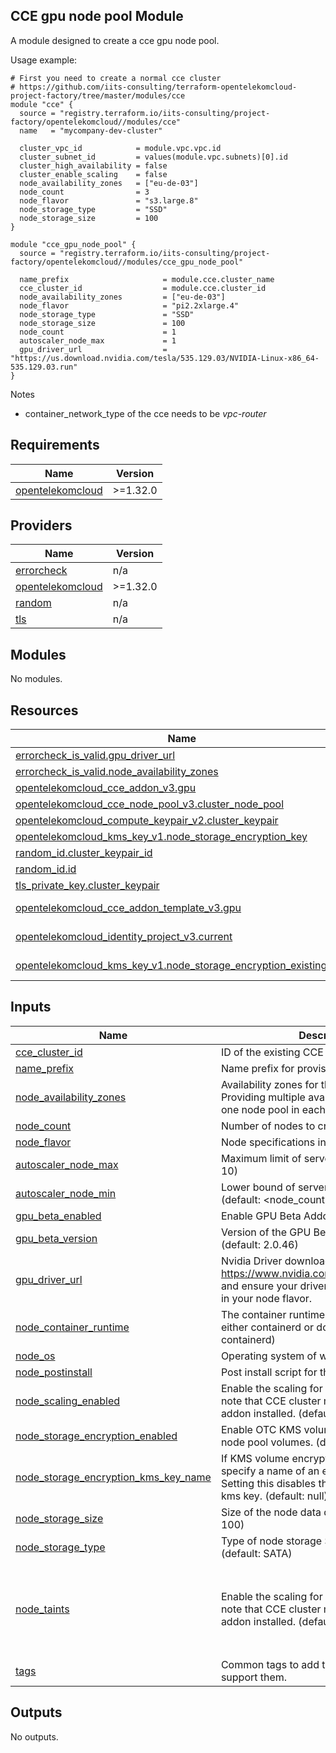 ## CCE gpu node pool Module

A module designed to create a cce gpu node pool. 

Usage example:
```hcl
# First you need to create a normal cce cluster
# https://github.com/iits-consulting/terraform-opentelekomcloud-project-factory/tree/master/modules/cce
module "cce" {
  source = "registry.terraform.io/iits-consulting/project-factory/opentelekomcloud//modules/cce"
  name   = "mycompany-dev-cluster"
  
  cluster_vpc_id            = module.vpc.vpc.id
  cluster_subnet_id         = values(module.vpc.subnets)[0].id
  cluster_high_availability = false
  cluster_enable_scaling    = false
  node_availability_zones   = ["eu-de-03"]
  node_count                = 3
  node_flavor               = "s3.large.8"
  node_storage_type         = "SSD"
  node_storage_size         = 100
}

module "cce_gpu_node_pool" {
  source = "registry.terraform.io/iits-consulting/project-factory/opentelekomcloud//modules/cce_gpu_node_pool"

  name_prefix                     = module.cce.cluster_name
  cce_cluster_id                  = module.cce.cluster_id
  node_availability_zones         = ["eu-de-03"]
  node_flavor                     = "pi2.2xlarge.4"
  node_storage_type               = "SSD"
  node_storage_size               = 100
  node_count                      = 1
  autoscaler_node_max             = 1
  gpu_driver_url                  = "https://us.download.nvidia.com/tesla/535.129.03/NVIDIA-Linux-x86_64-535.129.03.run"
}

```


Notes
- container_network_type of the cce needs to be _vpc-router_
<!-- BEGIN_TF_DOCS -->
## Requirements

| Name | Version |
|------|---------|
| <a name="requirement_opentelekomcloud"></a> [opentelekomcloud](#requirement\_opentelekomcloud) | >=1.32.0 |

## Providers

| Name | Version |
|------|---------|
| <a name="provider_errorcheck"></a> [errorcheck](#provider\_errorcheck) | n/a |
| <a name="provider_opentelekomcloud"></a> [opentelekomcloud](#provider\_opentelekomcloud) | >=1.32.0 |
| <a name="provider_random"></a> [random](#provider\_random) | n/a |
| <a name="provider_tls"></a> [tls](#provider\_tls) | n/a |

## Modules

No modules.

## Resources

| Name | Type |
|------|------|
| [errorcheck_is_valid.gpu_driver_url](https://registry.terraform.io/providers/iits-consulting/errorcheck/latest/docs/resources/is_valid) | resource |
| [errorcheck_is_valid.node_availability_zones](https://registry.terraform.io/providers/iits-consulting/errorcheck/latest/docs/resources/is_valid) | resource |
| [opentelekomcloud_cce_addon_v3.gpu](https://registry.terraform.io/providers/opentelekomcloud/opentelekomcloud/latest/docs/resources/cce_addon_v3) | resource |
| [opentelekomcloud_cce_node_pool_v3.cluster_node_pool](https://registry.terraform.io/providers/opentelekomcloud/opentelekomcloud/latest/docs/resources/cce_node_pool_v3) | resource |
| [opentelekomcloud_compute_keypair_v2.cluster_keypair](https://registry.terraform.io/providers/opentelekomcloud/opentelekomcloud/latest/docs/resources/compute_keypair_v2) | resource |
| [opentelekomcloud_kms_key_v1.node_storage_encryption_key](https://registry.terraform.io/providers/opentelekomcloud/opentelekomcloud/latest/docs/resources/kms_key_v1) | resource |
| [random_id.cluster_keypair_id](https://registry.terraform.io/providers/hashicorp/random/latest/docs/resources/id) | resource |
| [random_id.id](https://registry.terraform.io/providers/hashicorp/random/latest/docs/resources/id) | resource |
| [tls_private_key.cluster_keypair](https://registry.terraform.io/providers/hashicorp/tls/latest/docs/resources/private_key) | resource |
| [opentelekomcloud_cce_addon_template_v3.gpu](https://registry.terraform.io/providers/opentelekomcloud/opentelekomcloud/latest/docs/data-sources/cce_addon_template_v3) | data source |
| [opentelekomcloud_identity_project_v3.current](https://registry.terraform.io/providers/opentelekomcloud/opentelekomcloud/latest/docs/data-sources/identity_project_v3) | data source |
| [opentelekomcloud_kms_key_v1.node_storage_encryption_existing_key](https://registry.terraform.io/providers/opentelekomcloud/opentelekomcloud/latest/docs/data-sources/kms_key_v1) | data source |

## Inputs

| Name | Description | Type | Default | Required |
|------|-------------|------|---------|:--------:|
| <a name="input_cce_cluster_id"></a> [cce\_cluster\_id](#input\_cce\_cluster\_id) | ID of the existing CCE cluster. | `string` | n/a | yes |
| <a name="input_name_prefix"></a> [name\_prefix](#input\_name\_prefix) | Name prefix for provisioned resources. | `string` | n/a | yes |
| <a name="input_node_availability_zones"></a> [node\_availability\_zones](#input\_node\_availability\_zones) | Availability zones for the node pools. Providing multiple availability zones creates one node pool in each zone. | `set(string)` | n/a | yes |
| <a name="input_node_count"></a> [node\_count](#input\_node\_count) | Number of nodes to create | `number` | n/a | yes |
| <a name="input_node_flavor"></a> [node\_flavor](#input\_node\_flavor) | Node specifications in otc flavor format | `string` | n/a | yes |
| <a name="input_autoscaler_node_max"></a> [autoscaler\_node\_max](#input\_autoscaler\_node\_max) | Maximum limit of servers to create. (default: 10) | `number` | `10` | no |
| <a name="input_autoscaler_node_min"></a> [autoscaler\_node\_min](#input\_autoscaler\_node\_min) | Lower bound of servers to always keep (default: <node\_count>) | `number` | `null` | no |
| <a name="input_gpu_beta_enabled"></a> [gpu\_beta\_enabled](#input\_gpu\_beta\_enabled) | Enable GPU Beta Addon | `bool` | `true` | no |
| <a name="input_gpu_beta_version"></a> [gpu\_beta\_version](#input\_gpu\_beta\_version) | Version of the GPU Beta Addon Template (default: 2.0.46) | `string` | `"2.0.46"` | no |
| <a name="input_gpu_driver_url"></a> [gpu\_driver\_url](#input\_gpu\_driver\_url) | Nvidia Driver download URL. Please refer to https://www.nvidia.com/Download/Find.aspx and ensure your driver is matching the GPU in your node flavor. | `string` | `""` | no |
| <a name="input_node_container_runtime"></a> [node\_container\_runtime](#input\_node\_container\_runtime) | The container runtime to use. Must be set to either containerd or docker. (default: containerd) | `string` | `"containerd"` | no |
| <a name="input_node_os"></a> [node\_os](#input\_node\_os) | Operating system of worker nodes. | `string` | `"EulerOS 2.9"` | no |
| <a name="input_node_postinstall"></a> [node\_postinstall](#input\_node\_postinstall) | Post install script for the node pool. | `string` | `""` | no |
| <a name="input_node_scaling_enabled"></a> [node\_scaling\_enabled](#input\_node\_scaling\_enabled) | Enable the scaling for the node pool. Please note that CCE cluster must have autoscaling addon installed. (default: 10) | `bool` | `true` | no |
| <a name="input_node_storage_encryption_enabled"></a> [node\_storage\_encryption\_enabled](#input\_node\_storage\_encryption\_enabled) | Enable OTC KMS volume encryption for the node pool volumes. (default: false) | `bool` | `false` | no |
| <a name="input_node_storage_encryption_kms_key_name"></a> [node\_storage\_encryption\_kms\_key\_name](#input\_node\_storage\_encryption\_kms\_key\_name) | If KMS volume encryption is enabled, specify a name of an existing kms key. Setting this disables the creation of a new kms key. (default: null) | `string` | `null` | no |
| <a name="input_node_storage_size"></a> [node\_storage\_size](#input\_node\_storage\_size) | Size of the node data disk in GB (default: 100) | `number` | `100` | no |
| <a name="input_node_storage_type"></a> [node\_storage\_type](#input\_node\_storage\_type) | Type of node storage SATA, SAS or SSD (default: SATA) | `string` | `"SATA"` | no |
| <a name="input_node_taints"></a> [node\_taints](#input\_node\_taints) | Enable the scaling for the node pool. Please note that CCE cluster must have autoscaling addon installed. (default: 10) | <pre>list(object({<br>    effect = string<br>    key    = string<br>    value  = string<br>  }))</pre> | <pre>[<br>  {<br>    "effect": "PreferNoSchedule",<br>    "key": "gpu-node",<br>    "value": "true"<br>  }<br>]</pre> | no |
| <a name="input_tags"></a> [tags](#input\_tags) | Common tags to add to resources that support them. | `map(string)` | `null` | no |

## Outputs

No outputs.
<!-- END_TF_DOCS -->